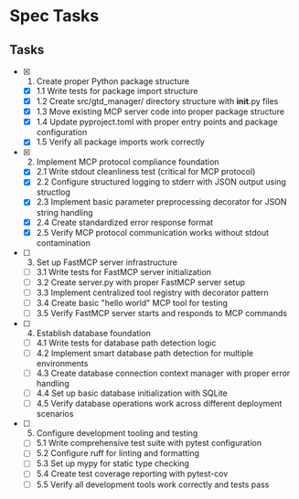 # Spec Tasks

## Tasks

- [x] 1. Create proper Python package structure
  - [x] 1.1 Write tests for package import structure
  - [x] 1.2 Create src/gtd_manager/ directory structure with __init__.py files
  - [x] 1.3 Move existing MCP server code into proper package structure
  - [x] 1.4 Update pyproject.toml with proper entry points and package configuration
  - [x] 1.5 Verify all package imports work correctly

- [x] 2. Implement MCP protocol compliance foundation
  - [x] 2.1 Write stdout cleanliness test (critical for MCP protocol)
  - [x] 2.2 Configure structured logging to stderr with JSON output using structlog
  - [x] 2.3 Implement basic parameter preprocessing decorator for JSON string handling
  - [x] 2.4 Create standardized error response format
  - [x] 2.5 Verify MCP protocol communication works without stdout contamination

- [ ] 3. Set up FastMCP server infrastructure
  - [ ] 3.1 Write tests for FastMCP server initialization
  - [ ] 3.2 Create server.py with proper FastMCP server setup
  - [ ] 3.3 Implement centralized tool registry with decorator pattern
  - [ ] 3.4 Create basic "hello world" MCP tool for testing
  - [ ] 3.5 Verify FastMCP server starts and responds to MCP commands

- [ ] 4. Establish database foundation
  - [ ] 4.1 Write tests for database path detection logic
  - [ ] 4.2 Implement smart database path detection for multiple environments
  - [ ] 4.3 Create database connection context manager with proper error handling
  - [ ] 4.4 Set up basic database initialization with SQLite
  - [ ] 4.5 Verify database operations work across different deployment scenarios

- [ ] 5. Configure development tooling and testing
  - [ ] 5.1 Write comprehensive test suite with pytest configuration
  - [ ] 5.2 Configure ruff for linting and formatting
  - [ ] 5.3 Set up mypy for static type checking
  - [ ] 5.4 Create test coverage reporting with pytest-cov
  - [ ] 5.5 Verify all development tools work correctly and tests pass